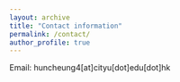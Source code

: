 ```yaml
---
layout: archive
title: "Contact information"
permalink: /contact/
author_profile: true
---
```


Email: huncheung4[at]cityu[dot]edu[dot]hk
